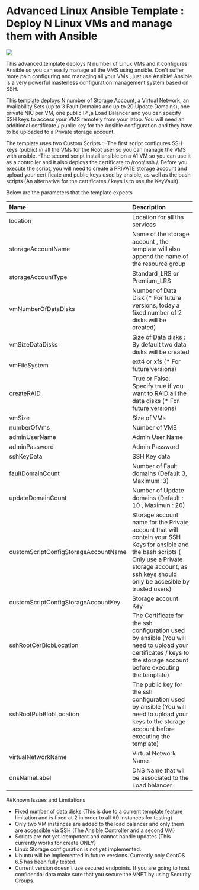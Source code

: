 # Advanced Linux Ansible Template : Deploy N Linux VMs and manage them with Ansible

<a href="https://azuredeploy.net/" target="_blank">
    <img src="http://azuredeploy.net/deploybutton.png"/>
</a>


This advanced template deploys N number of Linux VMs and it configures Ansible so you can easily manage all the VMS using ansible. Don't suffer more pain configuring and managing all your VMs , just use Ansible! Ansible is a very powerful masterless configuration management system based on SSH.

This template  deploys  N number of Storage Account, a Virtual Network, an Availability Sets (up to 3 Fault Domains and up to 20 Update Domains), one private NIC per VM, one public IP ,a Load Balancer and you can specify SSH keys to access your VMS remotely from your latop.
You will need an additional certificate / public key for the Ansible configuration and they have to be uploaded to a Private storage account.  

The template uses two Custom Scripts  :
-The first script configures SSH keys (public) in all the VMs for the Root user so you can manage the VMS with ansible.
-The second script install ansible on a A1 VM so you can use it as a controller and it also deploys the certificate to /root/.ssh./.
Before you execute the script, you will need to create a PRIVATE storage account and upload your  certificate and public keys used by ansible, as well as the bash scripts (An alternative for the certificates / keys is to use the KeyVault)

Below are the parameters that the template expects

| Name   | Description    |
|:--- |:---|
| location  | Location for all ths services |
| storageAccountName  | Name of the storage account , the template will also append the name of the resource group |
| storageAccountType  | Standard_LRS or Premium_LRS |
| vmNumberOfDataDisks | Number of Data Disk (* For future versions, today a fixed number of 2 disks will be created) |
| vmSizeDataDisks  | Size of Data disks : By default two data disks will be created |
| vmFileSystem | ext4 or xfs (* For future versions) |
| createRAID | True or False. Specify true if you want to RAID all the data disks (* For future versions)  |
| vmSize | Size of VMs |
| numberOfVms | Number of VMS |
| adminUserName | Admin User Name |
| adminPassword | Admin Password |
| sshKeyData | SSH Key data |
| faultDomainCount | Number of Fault domains (Default 3, Maximum :3) |
| updateDomainCount | Number of Update domains (Default : 10 , Maximun : 20) |
| customScriptConfigStorageAccountName |  Storage account name for the Private account that will contain your SSH Keys for ansible and the bash scripts ( Only use a Private storage account, as ssh keys should only be accesible by trusted users) |
| customScriptConfigStorageAccountKey | Storage account Key  |
| sshRootCerBlobLocation | The Certificate for the ssh configuration used by ansible (You will need to upload your certificates / keys to the storage account before executing the template) |
| sshRootPubBlobLocation| The public key for the ssh configuration used by ansible (You will need to upload your keys to the storage account before executing the template)|
| virtualNetworkName| Virtual Network Name|
| dnsNameLabel | DNS Name that wil be associated to the Load balancer|


##Known Issues and Limitations
- Fixed number of data disks (This is due to a current template feature limitation and is fixed at 2 in order to all A0 instances for testing)
- Only two VM instances are added to the load balancer and only them  are accessible via SSH (The Ansible Controller and a second VM)
- Scripts are not yet idempotent and cannot handle updates (This currently works for create ONLY)
- Linux Storage configuration is not yet implemented.
- Ubuntu will be implemented in future versions. Currently only CentOS 6.5 has been fully tested.
- Current version doesn't use secured endpoints. If you are going to host confidential data make sure that you secure the VNET by using Security Groups.